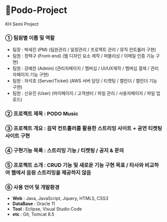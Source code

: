 # 🎵Podo-Project
KH Semi Project

### **① 팀원별 이름 및 역할**
* 팀장 : 박세진 (PM) (팀원관리 / 일정관리 / 프로젝트 관리 / 뮤직 컨트롤러 구현)
* 팀원 : 정택구 (Front-end) (웹 디자인 요소 제작 / 퍼블리싱 / 이메일 인증 기능 구현)
* 팀원 : 강예찬 (Admin) (관리자페이지 / 멤버십 / UI/UX제작 / 멤버십 결제 / 관리자페이지 기능 구현)
* 팀원 : 차석호 (Server/Ticket) (AWS 서버 담당 / 티켓팅 / 캘린더 / 캘린더 기능 구현)
* 팀원 : 신유진 (User) (마이페이지 / 고객센터 / 파일 관리 / 사용자페이지 / 파일 업로드)

### **② 프로젝트 제목** : PODO Music

### **③ 프로젝트 개요** : 음악 컨트롤러를 활용한 스트리밍 사이트 + 공연 티켓팅 사이트 구현

### **④ 구현기능 목록** : 스트리밍 기능 / 티켓팅 / 공지 & 문의

### **⑤ 프로젝트 소개** : CRUD 기능 및 새로운 기능 구현 목표 / 타사와 비교하여 웹에서 음원 스트리밍을 제공하지 않음

### **⑥ 사용 언어 및 개발환경**
* **Web** : Java, JavaScript, Jquery, HTML5, CSS3
* **DataBase** : Oracle 11
* **Tool** : Eclipse, Visual Studio Code
* **etc** : Git, Tomcat 8.5
